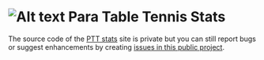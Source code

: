 ![Alt text](http://www.ipttc.org/logos/colour/PTT-110px.png) Para Table Tennis Stats
=======================

The source code of the [PTT stats](http://stats.ipttc.org) site is private but you can still report bugs or suggest enhancements by creating [issues in this public project](https://github.com/gmarziou/ptt-stats/issues).


